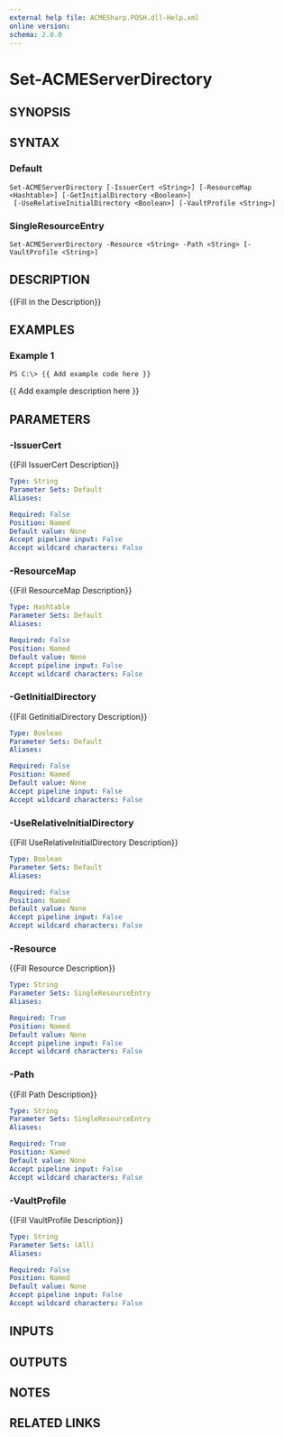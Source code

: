 ```yaml
---
external help file: ACMESharp.POSH.dll-Help.xml
online version: 
schema: 2.0.0
---
```


# Set-ACMEServerDirectory

## SYNOPSIS

## SYNTAX

### Default
```
Set-ACMEServerDirectory [-IssuerCert <String>] [-ResourceMap <Hashtable>] [-GetInitialDirectory <Boolean>]
 [-UseRelativeInitialDirectory <Boolean>] [-VaultProfile <String>]
```

### SingleResourceEntry
```
Set-ACMEServerDirectory -Resource <String> -Path <String> [-VaultProfile <String>]
```

## DESCRIPTION
{{Fill in the Description}}

## EXAMPLES

### Example 1
```
PS C:\> {{ Add example code here }}
```

{{ Add example description here }}

## PARAMETERS

### -IssuerCert
{{Fill IssuerCert Description}}

```yaml
Type: String
Parameter Sets: Default
Aliases: 

Required: False
Position: Named
Default value: None
Accept pipeline input: False
Accept wildcard characters: False
```

### -ResourceMap
{{Fill ResourceMap Description}}

```yaml
Type: Hashtable
Parameter Sets: Default
Aliases: 

Required: False
Position: Named
Default value: None
Accept pipeline input: False
Accept wildcard characters: False
```

### -GetInitialDirectory
{{Fill GetInitialDirectory Description}}

```yaml
Type: Boolean
Parameter Sets: Default
Aliases: 

Required: False
Position: Named
Default value: None
Accept pipeline input: False
Accept wildcard characters: False
```

### -UseRelativeInitialDirectory
{{Fill UseRelativeInitialDirectory Description}}

```yaml
Type: Boolean
Parameter Sets: Default
Aliases: 

Required: False
Position: Named
Default value: None
Accept pipeline input: False
Accept wildcard characters: False
```

### -Resource
{{Fill Resource Description}}

```yaml
Type: String
Parameter Sets: SingleResourceEntry
Aliases: 

Required: True
Position: Named
Default value: None
Accept pipeline input: False
Accept wildcard characters: False
```

### -Path
{{Fill Path Description}}

```yaml
Type: String
Parameter Sets: SingleResourceEntry
Aliases: 

Required: True
Position: Named
Default value: None
Accept pipeline input: False
Accept wildcard characters: False
```

### -VaultProfile
{{Fill VaultProfile Description}}

```yaml
Type: String
Parameter Sets: (All)
Aliases: 

Required: False
Position: Named
Default value: None
Accept pipeline input: False
Accept wildcard characters: False
```

## INPUTS

## OUTPUTS

## NOTES

## RELATED LINKS

